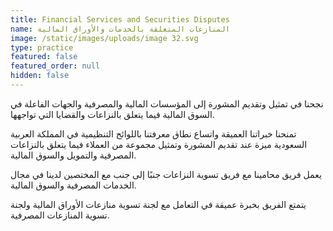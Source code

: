 ```yaml
---
title: Financial Services and Securities Disputes
name: المنازعات المتعلقة بالخدمات والأوراق المالية
image: /static/images/uploads/image 32.svg
type: practice
featured: false
featured_order: null
hidden: false
---
```

نجحنا في تمثيل وتقديم المشورة إلى المؤسسات المالية والمصرفية والجهات الفاعلة في السوق المالية فيما يتعلق بالنزاعات والقضايا التي تواجهها.

تمنحنا خبراتنا العميقة واتساع نطاق معرفتنا باللوائح التنظيمية في المملكة العربية السعودية ميزة عند تقديم المشورة وتمثيل مجموعة من العملاء فيما يتعلق بالنزاعات المصرفية والتمويل والسوق المالية.

يعمل فريق محامينا مع فريق تسوية النزاعات جنبًا إلى جنب مع المختصين لدينا في مجال الخدمات المصرفية والسوق المالية.

يتمتع الفريق بخبرة عميقة في التعامل مع لجنة تسوية منازعات الأوراق المالية ولجنة تسوية المنازعات المصرفية.
